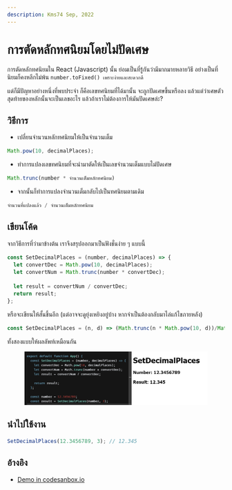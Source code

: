 ```yaml
---
description: Kms74 Sep, 2022
---
```


# การตัดหลักทศนิยมโดยไม่ปัดเศษ

การตัดหลักทศนิยมใน React (Javascript) นั้น ย่อมเป็นที่รู้กันว่ามีมากมายหลายวิธี อย่างเป็นที่นิยมก็คงหลีกไม่พ้น `number.toFixed() เพราะง่ายและสะดวกดี`



แต่ก็มีปัญหาอย่างหนึ่งที่พบประจำ ก็คือเลขทศนิยมที่ได้มานั้น จะถูกปัดเศษขึ้นหรือลง แล้วแต่ว่าเศษตัวสุดท้ายของหลักนั้นจะเป็นเลขอะไร แล้วถ้าเราไม่ต้องการให้มันปัดเศษล่ะ?



## วิธีการ

* เปลี่ยนจำนวนหลักทศนิยมให้เป็นจำนวนเต็ม

```javascript
Math.pow(10, decimalPlaces);
```

* ทำการแปลงเลขทศนิยมที่จะนำมาตัดให้เป็นเลขจำนวนเต็มแบบไม่ปัดเศษ

```javascript
Math.trunc(number * จำนวนเต็มหลักทศนิยม)
```

* จากนั้นก็ทำการแปลงจำนวนเต็มกลับไปเป็นทศนิยมตามเดิม

```javascript
จำนวนที่แปลงแล้ว / จำนวนเต็มหลักทศนิยม
```

## เขียนโค้ด

จากวิธีการที่ว่ามาข้างต้น เราจึงสรุปออกมาเป็นฟังชั่นง่าย ๆ แบบนี้

```javascript
const SetDecimalPlaces = (number, decimalPlaces) => {
  let convertDec = Math.pow(10, decimalPlaces);
  let convertNum = Math.trunc(number * convertDec);

  let result = convertNum / convertDec;
  return result;
};
```

หรือจะเขียนให้สั้นขึ้นอีก (แต่อาจจะดูยุ่งเหยิงอยู่บ้าง หากจำเป็นต้องกลับมาไล่แก้ไขภายหลัง)

```javascript
const SetDecimalPlaces = (n, d) => (Math.trunc(n * Math.pow(10, d))/Math.pow(10, d))
```

ทั้งสองแบบให้ผลลัพท์เหมือนกัน&#x20;

<figure><img src="../../.gitbook/assets/SetDecimalPlaces.PNG" alt=""><figcaption></figcaption></figure>

## นำไปใช้งาน

```javascript
SetDecimalPlaces(12.3456789, 3); // 12.345
```

## อ้างอิง

* [Demo in codesanbox.io](https://codesandbox.io/s/setdecimalplaces-2qdwxp)


